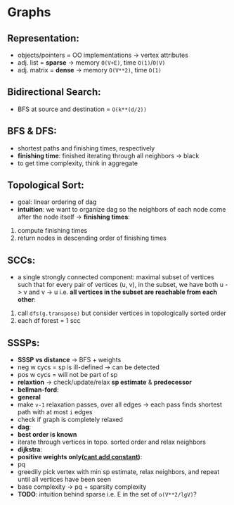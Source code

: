 # Graphs

## Representation:
* objects/pointers = OO implementations -> vertex attributes
* adj. list = **sparse** -> memory `O(V+E)`, time `O(1)`/`O(V)`
* adj. matrix = **dense** -> memory `O(V**2)`, time `O(1)`

## Bidirectional Search:
* BFS at source and destination = `O(k**(d/2))`

## BFS & DFS:
* shortest paths and finishing times, respectively
* **finishing time**: finished iterating through all neighbors -> black
* to get time complexity, think in aggregate

## Topological Sort:
* goal: linear ordering of dag
* **intuition**: we want to organize dag so the neighbors of each node
come after the node itself -> **finishing times**:
 1. compute finishing times
 2. return nodes in descending order of finishing times

## SCCs:
* a single strongly connected component: maximal subset of vertices such
that for every pair of vertices (u, v), in the subset, we have both u -> v
and v -> u i.e. **all vertices in the subset are reachable from each other**:
 1. call `dfs(g.transpose)` but consider vertices in topologically sorted
 order
 2. each df forest = 1 scc

## SSSPs:
* **SSSP vs distance** -> BFS + weights
* neg w cycs = sp is ill-defined -> can be detected
* pos w cycs = will not be part of sp
* **relaxtion** -> check/update/relax **sp estimate** & **predecessor**
* **bellman-ford**:
 * **general**
 * make `v-1` relaxation passes, over all edges -> each pass finds
 shortest path with at most `i` edges
 * check if graph is completely relaxed
* **dag**:
 * **best order is known**
 * iterate through vertices in topo. sorted order and relax neighbors
* **dijkstra**:
 * **positive weights only([cant add constant][1])**:
 * pq
 * greedily pick vertex with min sp estimate, relax neighbors, and
  repeat until all vertices have been seen
 * base complexity -> pq + sparsity complexity
 * **TODO**: intuition behind sparse i.e. E in the set of `o(V**2/lgV)`?



[1]: https://cs.stackexchange.com/a/52082/79876
